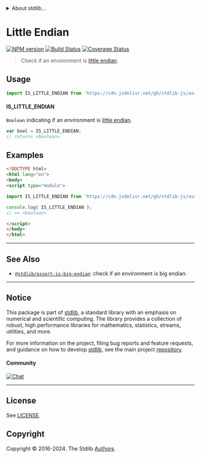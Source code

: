 <!--

@license Apache-2.0

Copyright (c) 2018 The Stdlib Authors.

Licensed under the Apache License, Version 2.0 (the "License");
you may not use this file except in compliance with the License.
You may obtain a copy of the License at

   http://www.apache.org/licenses/LICENSE-2.0

Unless required by applicable law or agreed to in writing, software
distributed under the License is distributed on an "AS IS" BASIS,
WITHOUT WARRANTIES OR CONDITIONS OF ANY KIND, either express or implied.
See the License for the specific language governing permissions and
limitations under the License.

-->


<details>
  <summary>
    About stdlib...
  </summary>
  <p>We believe in a future in which the web is a preferred environment for numerical computation. To help realize this future, we've built stdlib. stdlib is a standard library, with an emphasis on numerical and scientific computation, written in JavaScript (and C) for execution in browsers and in Node.js.</p>
  <p>The library is fully decomposable, being architected in such a way that you can swap out and mix and match APIs and functionality to cater to your exact preferences and use cases.</p>
  <p>When you use stdlib, you can be absolutely certain that you are using the most thorough, rigorous, well-written, studied, documented, tested, measured, and high-quality code out there.</p>
  <p>To join us in bringing numerical computing to the web, get started by checking us out on <a href="https://github.com/stdlib-js/stdlib">GitHub</a>, and please consider <a href="https://opencollective.com/stdlib">financially supporting stdlib</a>. We greatly appreciate your continued support!</p>
</details>

# Little Endian

[![NPM version][npm-image]][npm-url] [![Build Status][test-image]][test-url] [![Coverage Status][coverage-image]][coverage-url] <!-- [![dependencies][dependencies-image]][dependencies-url] -->

> Check if an environment is [little endian][endianness].



<section class="usage">

## Usage

```javascript
import IS_LITTLE_ENDIAN from 'https://cdn.jsdelivr.net/gh/stdlib-js/assert-is-little-endian@v0.2.0-esm/index.mjs';
```

#### IS_LITTLE_ENDIAN

`Boolean` indicating if an environment is [little endian][endianness].

```javascript
var bool = IS_LITTLE_ENDIAN;
// returns <boolean>
```

</section>

<!-- /.usage -->

<section class="examples">

## Examples

<!-- eslint no-undef: "error" -->

```html
<!DOCTYPE html>
<html lang="en">
<body>
<script type="module">

import IS_LITTLE_ENDIAN from 'https://cdn.jsdelivr.net/gh/stdlib-js/assert-is-little-endian@v0.2.0-esm/index.mjs';

console.log( IS_LITTLE_ENDIAN );
// => <boolean>

</script>
</body>
</html>
```

</section>

<!-- /.examples -->



<!-- Section for related `stdlib` packages. Do not manually edit this section, as it is automatically populated. -->

<section class="related">

* * *

## See Also

-   <span class="package-name">[`@stdlib/assert-is-big-endian`][@stdlib/assert/is-big-endian]</span><span class="delimiter">: </span><span class="description">check if an environment is big endian.</span>

</section>

<!-- /.related -->

<!-- Section for all links. Make sure to keep an empty line after the `section` element and another before the `/section` close. -->


<section class="main-repo" >

* * *

## Notice

This package is part of [stdlib][stdlib], a standard library with an emphasis on numerical and scientific computing. The library provides a collection of robust, high performance libraries for mathematics, statistics, streams, utilities, and more.

For more information on the project, filing bug reports and feature requests, and guidance on how to develop [stdlib][stdlib], see the main project [repository][stdlib].

#### Community

[![Chat][chat-image]][chat-url]

---

## License

See [LICENSE][stdlib-license].


## Copyright

Copyright &copy; 2016-2024. The Stdlib [Authors][stdlib-authors].

</section>

<!-- /.stdlib -->

<!-- Section for all links. Make sure to keep an empty line after the `section` element and another before the `/section` close. -->

<section class="links">

[npm-image]: http://img.shields.io/npm/v/@stdlib/assert-is-little-endian.svg
[npm-url]: https://npmjs.org/package/@stdlib/assert-is-little-endian

[test-image]: https://github.com/stdlib-js/assert-is-little-endian/actions/workflows/test.yml/badge.svg?branch=v0.2.0
[test-url]: https://github.com/stdlib-js/assert-is-little-endian/actions/workflows/test.yml?query=branch:v0.2.0

[coverage-image]: https://img.shields.io/codecov/c/github/stdlib-js/assert-is-little-endian/main.svg
[coverage-url]: https://codecov.io/github/stdlib-js/assert-is-little-endian?branch=main

<!--

[dependencies-image]: https://img.shields.io/david/stdlib-js/assert-is-little-endian.svg
[dependencies-url]: https://david-dm.org/stdlib-js/assert-is-little-endian/main

-->

[chat-image]: https://img.shields.io/gitter/room/stdlib-js/stdlib.svg
[chat-url]: https://app.gitter.im/#/room/#stdlib-js_stdlib:gitter.im

[stdlib]: https://github.com/stdlib-js/stdlib

[stdlib-authors]: https://github.com/stdlib-js/stdlib/graphs/contributors

[cli-section]: https://github.com/stdlib-js/assert-is-little-endian#cli
[cli-url]: https://github.com/stdlib-js/assert-is-little-endian/tree/cli
[@stdlib/assert-is-little-endian]: https://github.com/stdlib-js/assert-is-little-endian/tree/main

[umd]: https://github.com/umdjs/umd
[es-module]: https://developer.mozilla.org/en-US/docs/Web/JavaScript/Guide/Modules

[deno-url]: https://github.com/stdlib-js/assert-is-little-endian/tree/deno
[deno-readme]: https://github.com/stdlib-js/assert-is-little-endian/blob/deno/README.md
[umd-url]: https://github.com/stdlib-js/assert-is-little-endian/tree/umd
[umd-readme]: https://github.com/stdlib-js/assert-is-little-endian/blob/umd/README.md
[esm-url]: https://github.com/stdlib-js/assert-is-little-endian/tree/esm
[esm-readme]: https://github.com/stdlib-js/assert-is-little-endian/blob/esm/README.md
[branches-url]: https://github.com/stdlib-js/assert-is-little-endian/blob/main/branches.md

[stdlib-license]: https://raw.githubusercontent.com/stdlib-js/assert-is-little-endian/main/LICENSE

[endianness]: https://en.wikipedia.org/wiki/Endianness

<!-- <related-links> -->

[@stdlib/assert/is-big-endian]: https://github.com/stdlib-js/assert-is-big-endian/tree/esm

<!-- </related-links> -->

</section>

<!-- /.links -->
